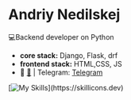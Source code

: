 # Andriy Nedilskej
:computer:Backend developer on Python
* **core  stack:** Django, Flask, drf 
* **frontend stack:** HTML,CSS, JS
*   :newspaper: [:email:](andrej.nedilskej@gmail.com) | Telegram: [Telegram](https://t.me/andrew_stoic)



[![My Skills](https://skillicons.dev/icons?i=js,html,css,git,docker,vim,bash,django,linux,mysql,nginx,postgres,flask,)](https://skillicons.dev)

